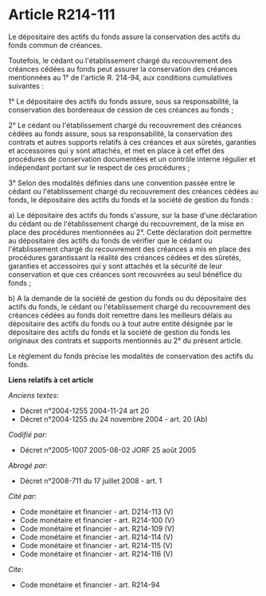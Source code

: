 # Article R214-111

Le dépositaire des actifs du fonds assure la conservation des actifs du fonds commun de créances.

Toutefois, le cédant ou l'établissement chargé du recouvrement des créances cédées au fonds peut assurer la conservation des
créances mentionnées au 1° de l'article R. 214-94, aux conditions cumulatives suivantes :

1° Le dépositaire des actifs du fonds assure, sous sa responsabilité, la conservation des bordereaux de cession de ces
créances au fonds ;

2° Le cédant ou l'établissement chargé du recouvrement des créances cédées au fonds assure, sous sa responsabilité, la
conservation des contrats et autres supports relatifs à ces créances et aux sûretés, garanties et accessoires qui y sont
attachés, et met en place à cet effet des procédures de conservation documentées et un contrôle interne régulier et
indépendant portant sur le respect de ces procédures ;

3° Selon des modalités définies dans une convention passée entre le cédant ou l'établissement chargé du recouvrement des
créances cédées au fonds, le dépositaire des actifs du fonds et la société de gestion du fonds :

a) Le dépositaire des actifs du fonds s'assure, sur la base d'une déclaration du cédant ou de l'établissement chargé du
recouvrement, de la mise en place des procédures mentionnées au 2°. Cette déclaration doit permettre au dépositaire des
actifs du fonds de vérifier que le cédant ou l'établissement chargé du recouvrement des créances a mis en place des
procédures garantissant la réalité des créances cédées et des sûretés, garanties et accessoires qui y sont attachés et la
sécurité de leur conservation et que ces créances sont recouvrées au seul bénéfice du fonds ;

b) A la demande de la société de gestion du fonds ou du dépositaire des actifs du fonds, le cédant ou l'établissement chargé
du recouvrement des créances cédées au fonds doit remettre dans les meilleurs délais au dépositaire des actifs du fonds ou à
tout autre entité désignée par le dépositaire des actifs du fonds et la société de gestion du fonds les originaux des
contrats et supports mentionnés au 2° du présent article.

Le règlement du fonds précise les modalités de conservation des actifs du fonds.

**Liens relatifs à cet article**

_Anciens textes_:

  - Décret n°2004-1255 2004-11-24 art 20
  - Décret n°2004-1255 du 24 novembre 2004 - art. 20 (Ab)

_Codifié par_:

  - Décret n°2005-1007 2005-08-02 JORF 25 août 2005

_Abrogé par_:

  - Décret n°2008-711 du 17 juillet 2008 - art. 1

_Cité par_:

  - Code monétaire et financier - art. D214-113 (V)
  - Code monétaire et financier - art. R214-100 (V)
  - Code monétaire et financier - art. R214-109 (V)
  - Code monétaire et financier - art. R214-114 (V)
  - Code monétaire et financier - art. R214-115 (V)
  - Code monétaire et financier - art. R214-116 (V)

_Cite_:

  - Code monétaire et financier - art. R214-94
